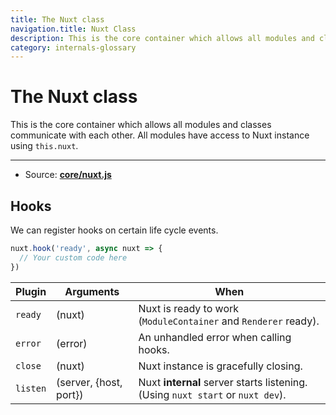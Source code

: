 ```yaml
---
title: The Nuxt class
navigation.title: Nuxt Class
description: This is the core container which allows all modules and classes communicate with each other. All modules have access to Nuxt instance using this.nuxt.
category: internals-glossary
---
```

# The Nuxt class

This is the core container which allows all modules and classes communicate with each other. All modules have access to Nuxt instance using `this.nuxt`.

---

- Source: **[core/nuxt.js](https://github.com/nuxt/nuxt/blob/2.x-dev/packages/core/src/nuxt.js)**

## Hooks

We can register hooks on certain life cycle events.

```js
nuxt.hook('ready', async nuxt => {
  // Your custom code here
})
```

| Plugin   | Arguments              | When                                                                           |
| -------- | ---------------------- | ------------------------------------------------------------------------------ |
| `ready`  | (nuxt)                 | Nuxt is ready to work (`ModuleContainer` and `Renderer` ready).                |
| `error`  | (error)                | An unhandled error when calling hooks.                                         |
| `close`  | (nuxt)                 | Nuxt instance is gracefully closing.                                           |
| `listen` | (server, {host, port}) | Nuxt **internal** server starts listening. (Using `nuxt start` or `nuxt dev`). |
